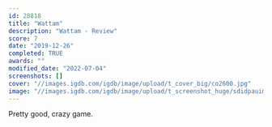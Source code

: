 ```yaml
---
id: 28818
title: "Wattam"
description: "Wattam - Review"
score: 7
date: "2019-12-26"
completed: TRUE
awards: ""
modified_date: "2022-07-04"
screenshots: []
cover: "//images.igdb.com/igdb/image/upload/t_cover_big/co2600.jpg"
image: "//images.igdb.com/igdb/image/upload/t_screenshot_huge/sdidpauim6nb8ts5i9x8.jpg"
---
```

Pretty good, crazy game.
